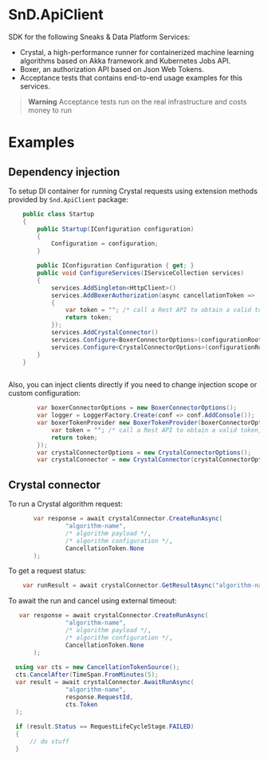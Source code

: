 # SnD.ApiClient

SDK for the following Sneaks & Data Platform Services:

- Crystal, a high-performance runner for containerized machine learning algorithms based on Akka framework and Kubernetes Jobs API. 
- Boxer, an authorization API based on Json Web Tokens.
- Acceptance tests that contains end-to-end usage examples for this services.
> **Warning**
> Acceptance tests run on the real infrastructure and costs money to run

# Examples

## Dependency injection
To setup DI container for running Crystal requests using extension methods provided by `Snd.ApiClient` package:

```csharp
    public class Startup
    {
        public Startup(IConfiguration configuration)
        {
            Configuration = configuration;
        }

        public IConfiguration Configuration { get; }
        public void ConfigureServices(IServiceCollection services)
        {
            services.AddSingleton<HttpClient>()
            services.AddBoxerAuthorization(async cancellationToken =>
            {
                var token = ""; /* call a Rest API to obtain a valid token, dependent on the identity provider */
                return token;
            });
            services.AddCrystalConnector()
            services.Configure<BoxerConnectorOptions>(configurationRoot.GetSection(nameof(BoxerConnectorOptions)))
            services.Configure<CrystalConnectorOptions>(configurationRoot.GetSection(nameof(CrystalConnectorOptions)))
        }
    }
    
```

Also, you can inject clients directly if you need to change injection scope or custom configuration:
```csharp
        var boxerConnectorOptions = new BoxerConnectorOptions();
        var logger = LoggerFactory.Create(conf => conf.AddConsole());
        var boxerTokenProvider new BoxerTokenProvider(boxerConnectorOptions, new HttpClient(), logger, async cancellationToken => {
            var token = ""; /* call a Rest API to obtain a valid token, dependent on the identity provider */
            return token;
        });
        var crystalConnectorOptions = new CrystalConnectorOptions();
        var crystalConnector = new CrystalConnector(crystalConnectorOptions, new HttpClient(), boxerTokenProvider, logger);
```

## Crystal connector

To run a Crystal algorithm request:

```csharp
       var response = await crystalConnector.CreateRunAsync(
                "algorithm-name",
                /* algorithm payload */,
                /* algorithm configuration */,
                CancellationToken.None
       );
```

To get a request status:

```csharp
    var runResult = await crystalConnector.GetResultAsync("algorithm-name", response.RequestId);
```

To await the run and cancel using external timeout:
```csharp
   var response = await crystalConnector.CreateRunAsync(
                "algorithm-name",
                /* algorithm payload */,
                /* algorithm configuration */,
                CancellationToken.None
       );
  
  using var cts = new CancellationTokenSource();
  cts.CancelAfter(TimeSpan.FromMinutes(5);
  var result = await crystalConnector.AwaitRunAsync(
                "algorithm-name",
                response.RequestId,
                cts.Token
  );
  
  if (result.Status == RequestLifeCycleStage.FAILED)
  {
      // do stuff
  }
```
